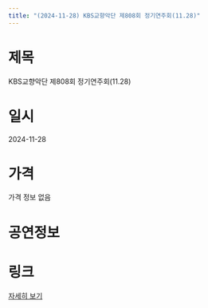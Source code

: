```yaml
---
title: "(2024-11-28) KBS교향악단 제808회 정기연주회(11.28)"
---
```


# 제목
KBS교향악단 제808회 정기연주회(11.28)

# 일시
2024-11-28

# 가격
가격 정보 없음

# 공연정보


# 링크
[자세히 보기](https://www.sac.or.kr/site/main/show/show_view?SN=68772, "https://www.sac.or.kr/site/main/show/show_view?SN=68772")
